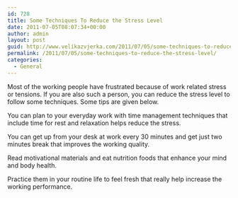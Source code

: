 ```yaml
---
id: 728
title: Some Techniques To Reduce the Stress Level
date: 2011-07-05T08:07:34+00:00
author: admin
layout: post
guid: http://www.velikazvjerka.com/2011/07/05/some-techniques-to-reduce-the-stress-level/
permalink: /2011/07/05/some-techniques-to-reduce-the-stress-level/
categories:
  - General
---
```

Most of the working people have frustrated because of work related stress or tensions. If you are also such a person, you can reduce the stress level to follow some techniques. Some tips are given below.

You can plan to your everyday work with time management techniques that include time for rest and relaxation helps reduce the stress.

You can get up from your desk at work every 30 minutes and get just two minutes break that improves the working quality.

Read motivational materials and eat nutrition foods that enhance your mind and body health.

Practice them in your routine life to feel fresh that really help increase the working performance.